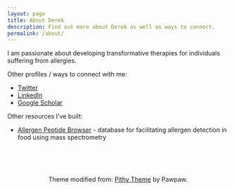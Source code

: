 ```yaml
---
layout: page
title: About Derek
description: Find out more about Derek as well as ways to connect.
permalink: /about/
---
```


<p>I am passionate about developing transformative therapies for individuals suffering from allergies.</p>

Other profiles / ways to connect with me:

<ul>
  <li><a href="https://twitter.com/DerekCroote" target="_blank">Twitter</a></li>
  <li><a href="https://www.linkedin.com/in/dcroote" target="_blank">LinkedIn</a></li>
  <li><a href="https://scholar.google.com/citations?user=PevRGmgAAAAJ&hl=en" target="_blank">Google Scholar</a></li>
</ul>

Other resources I've built:
<ul>
  <li><a href="https://www.allergenpeptidebrowser.org/" target="_blank">Allergen Peptide Browser</a> - database for facilitating allergen detection in food using mass spectrometry</li>
</ul>

<br />
<br />
<br />
<p style="text-align:center">
  Theme modified from: <a href="https://github.com/smallmuou/Jekyll-Pithy" target="_blank">Pithy Theme</a> by Pawpaw.
</p>

